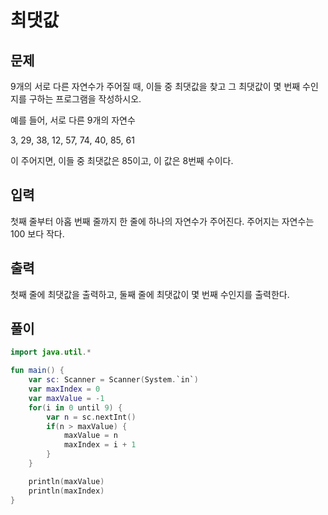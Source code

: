 # 최댓값


## 문제
9개의 서로 다른 자연수가 주어질 때, 이들 중 최댓값을 찾고 그 최댓값이 몇 번째 수인지를 구하는 프로그램을 작성하시오.

예를 들어, 서로 다른 9개의 자연수

3, 29, 38, 12, 57, 74, 40, 85, 61

이 주어지면, 이들 중 최댓값은 85이고, 이 값은 8번째 수이다.

## 입력
첫째 줄부터 아홉 번째 줄까지 한 줄에 하나의 자연수가 주어진다. 주어지는 자연수는 100 보다 작다.

## 출력
첫째 줄에 최댓값을 출력하고, 둘째 줄에 최댓값이 몇 번째 수인지를 출력한다.

## 풀이
```kotlin
import java.util.*

fun main() {
    var sc: Scanner = Scanner(System.`in`)
    var maxIndex = 0
    var maxValue = -1
    for(i in 0 until 9) {
        var n = sc.nextInt()
        if(n > maxValue) {
            maxValue = n
            maxIndex = i + 1
        }
    }

    println(maxValue)
    println(maxIndex)
}
```

